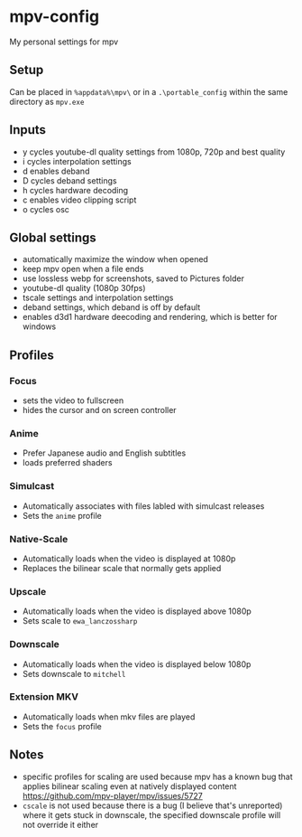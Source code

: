 # mpv-config
My personal settings for mpv
## Setup
Can be placed in `%appdata%\mpv\` or in a `.\portable_config` within the same directory as `mpv.exe`
## Inputs
- y cycles youtube-dl quality settings from 1080p, 720p and best quality
- i cycles interpolation settings
- d enables deband
- D cycles deband settings
- h cycles hardware decoding
- c enables video clipping script
- o cycles osc
## Global settings
- automatically maximize the window when opened
- keep mpv open when a file ends
- use lossless webp for screenshots, saved to Pictures folder
- youtube-dl quality (1080p 30fps)
- tscale settings and interpolation settings
- deband settings, which deband is off by default
- enables d3d1 hardware deecoding and rendering, which is better for windows
## Profiles
### Focus
- sets the video to fullscreen
- hides the cursor and on screen controller
### Anime
- Prefer Japanese audio and English subtitles
- loads preferred shaders
### Simulcast
- Automatically associates with files labled with simulcast releases
- Sets the `anime` profile
### Native-Scale
- Automatically loads when the video is displayed at 1080p
- Replaces the bilinear scale that normally gets applied
### Upscale
- Automatically loads when the video is displayed above 1080p
- Sets scale to `ewa_lanczossharp`
### Downscale
- Automatically loads when the video is displayed below 1080p
- Sets downscale to `mitchell`
### Extension MKV
- Automatically loads when mkv files are played
- Sets the `focus` profile
## Notes
- specific profiles for scaling are used because mpv has a known bug that applies bilinear scaling even at natively displayed content https://github.com/mpv-player/mpv/issues/5727
- `cscale` is not used because there is a bug (I believe that's unreported) where it gets stuck in downscale, the specified downscale profile will not override it either